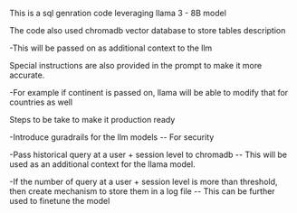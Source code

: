 This is a sql genration code leveraging llama 3 - 8B model 

The code also used chromadb vector database to store tables description
  
  -This will be passed on as additional context to the llm 

Special instructions are also provided in the prompt to make it more accurate.
  
  -For example if continent is passed on, llama will be able to modify that for countries as well 


Steps to be take to make it production ready 
  
  -Introduce guradrails for the llm models -- For security 

  -Pass historical query at a user + session level to chromadb -- This will be used as an additional context for the llama model.  
  
  -If the number of query at a user + session level is more than threshold, then create mechanism to store them in a log file -- This can be further used to finetune the model 


